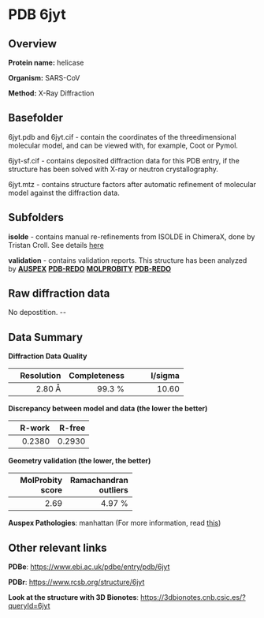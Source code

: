 # PDB 6jyt

## Overview

**Protein name:** helicase

**Organism:** SARS-CoV

**Method:** X-Ray Diffraction

## Basefolder

6jyt.pdb and 6jyt.cif - contain the coordinates of the threedimensional molecular model, and can be viewed with, for example, Coot or Pymol.

6jyt-sf.cif - contains deposited diffraction data for this PDB entry, if the structure has been solved with X-ray or neutron crystallography.

6jyt.mtz - contains structure factors after automatic refinement of molecular model against the diffraction data.

## Subfolders

**isolde** - contains manual re-refinements from ISOLDE in ChimeraX, done by Tristan Croll. See details [here](https://github.com/thorn-lab/coronavirus_structural_task_force/blob/master/pdb/helicase/SARS-CoV/6jyt/isolde/directory_info.txt)



**validation** - contains validation reports. This structure has been analyzed by [**AUSPEX**](https://github.com/thorn-lab/coronavirus_structural_task_force/tree/master/pdb/helicase/SARS-CoV/6jyt/validation/auspex) [**PDB-REDO**](https://github.com/thorn-lab/coronavirus_structural_task_force/tree/master/pdb/helicase/SARS-CoV/6jyt/validation/pdb-redo) [**MOLPROBITY**](https://github.com/thorn-lab/coronavirus_structural_task_force/tree/master/pdb/helicase/SARS-CoV/6jyt/validation/molprobity) [**PDB-REDO**](https://github.com/thorn-lab/coronavirus_structural_task_force/blob/master/pdb/helicase/SARS-CoV/6jyt/validation/Xtriage_output.log) 

## Raw diffraction data

No depostition. --<br> 

## Data Summary
**Diffraction Data Quality**

|   | Resolution | Completeness| I/sigma |
|---|-------------:|----------------:|--------------:|
|   |2.80 Å|99.3  %|<img width=50/>10.60|

**Discrepancy between model and data (the lower the better)**

|   | **R-work**| **R-free**   
|---|-------------:|----------------:|           
||  0.2380|  0.2930|

**Geometry validation (the lower, the better)**

|   |**MolProbity<br>score**| **Ramachandran<br>outliers** 
|---|-------------:|----------------:|
||  2.69|  4.97 %|

**Auspex Pathologies**: manhattan (For more information, read [this](https://github.com/thorn-lab/coronavirus_structural_task_force/blob/master/pdb/helicase/SARS-CoV/6jyt/validation/auspex/6jyt_auspex_comments.txt))

 



## Other relevant links 
**PDBe**:  https://www.ebi.ac.uk/pdbe/entry/pdb/6jyt
 
**PDBr**: https://www.rcsb.org/structure/6jyt 

**Look at the structure with 3D Bionotes**: https://3dbionotes.cnb.csic.es/?queryId=6jyt

